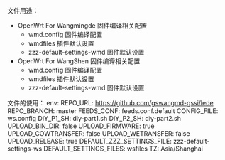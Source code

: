 文件用途：
- OpenWrt For Wangmingde 固件编译相关配置
	- wmd.config 				固件编译配置
	- wmdfiles				插件默认设置
	- zzz-default-settings-wmd		固件默认设置
- OpenWrt For WangShen 固件编译相关配置
	- wmd.config 				固件编译配置
	- wmdfiles				插件默认设置
	- zzz-default-settings-wmd		固件默认设置
	
文件的使用：
env:
REPO_URL: https://github.com/gswangmd-gssi/lede
REPO_BRANCH: master
FEEDS_CONF: feeds.conf.default
CONFIG_FILE: ws.config
DIY_P1_SH: diy-part1.sh
DIY_P2_SH: diy-part2.sh
UPLOAD_BIN_DIR: false
UPLOAD_FIRMWARE: true
UPLOAD_COWTRANSFER: false
UPLOAD_WETRANSFER: false
UPLOAD_RELEASE: true
DEFAULT_ZZZ_SETTINGS_FILE: zzz-default-settings-ws
DEFAULT_SETTINGS_FILES: wsfiles
TZ: Asia/Shanghai
